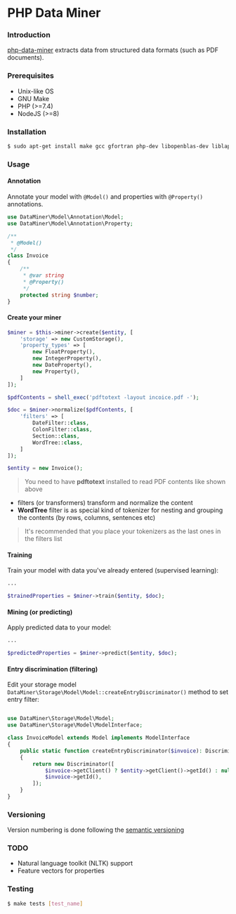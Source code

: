 PHP Data Miner
============

### Introduction

[php-data-miner](https://github.com/apajo/php-data-miner) extracts data
from structured data formats (such as PDF documents). 

### Prerequisites

* Unix-like OS
* GNU Make
* PHP (>=7.4)
* NodeJS (>=8)

### Installation

```bash 
$ sudo apt-get install make gcc gfortran php-dev libopenblas-dev liblapacke-dev re2c build-essential
```

### Usage

#### Annotation

Annotate your model with `@Model()` and properties with `@Property()` annotations.

```php
use DataMiner\Model\Annotation\Model;
use DataMiner\Model\Annotation\Property;

/**
 * @Model()
 */
class Invoice
{
    /**
     * @var string
     * @Property()
     */
    protected string $number;
}
```


#### Create your miner

```php
$miner = $this->miner->create($entity, [
    'storage' => new CustomStorage(),
    'property_types' => [
        new FloatProperty(),
        new IntegerProperty(),
        new DateProperty(),
        new Property(),
    ]
]);

$pdfContents = shell_exec('pdftotext -layout incoice.pdf -');

$doc = $miner->normalize($pdfContents, [
    'filters' => [
        DateFilter::class,
        ColonFilter::class,
        Section::class,
        WordTree::class,
    ]
]);

$entity = new Invoice();
```

> You need to have __pdftotext__ installed to read PDF contents like shown above 

* filters (or transformers) transform and normalize the content
* __WordTree__ filter is as special kind of tokenizer for nesting and grouping the contents (by rows, columns, sentences etc)

> It's recommended that you place your tokenizers as the last ones in the filters list

#### Training

Train your model with data you've already entered (supervised learning):

```php
...

$trainedProperties = $miner->train($entity, $doc);
```

#### Mining (or predicting)

Apply predicted data to your model:

```php
...

$predictedProperties = $miner->predict($entity, $doc);
```

#### Entry discrimination (filtering)

Edit your storage model `DataMiner\Storage\Model\Model::createEntryDiscriminator()` method to set entry filter:

```php

use DataMiner\Storage\Model\Model;
use DataMiner\Storage\Model\ModelInterface;

class InvoiceModel extends Model implements ModelInterface
{
    public static function createEntryDiscriminator($invoice): DiscriminatorInterface
    {
        return new Discriminator([
            $invoice->getClient() ? $entity->getClient()->getId() : null,
            $invoice->getId(),
        ]);
    }
}
```

### Versioning

Version numbering is done following the [semantic versioning](https://semver.org/) 

### TODO

* Natural language toolkit (NLTK) support 
* Feature vectors for properties

### Testing

```bash 
$ make tests [test_name]
```
